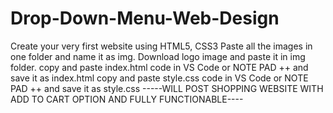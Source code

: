 # Drop-Down-Menu-Web-Design
Create your very first website using HTML5, CSS3  Paste all the images in one folder and name it as img. Download logo image and paste it in img folder.  copy and paste index.html code in VS Code or NOTE PAD ++ and save it as index.html copy and paste style.css code in VS Code or NOTE PAD ++ and save it as style.css  -----WILL POST SHOPPING WEBSITE WITH ADD TO CART OPTION AND FULLY FUNCTIONABLE----

